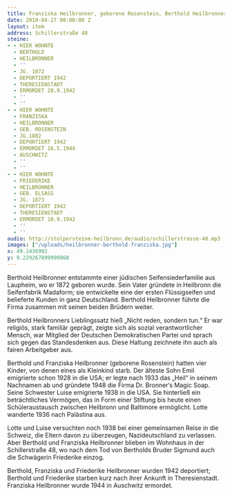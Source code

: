 ```yaml
---
title: Franziska Heilbronner, geborene Rosenstein, Berthold Heilbronner und Friederike Heilbronner, geborene Elsass
date: 2010-04-27 00:00:00 Z
layout: item
address: Schillerstraße 48
steine:
- - HIER WOHNTE
  - BERTHOLD
  - HEILBRONNER
  - ''
  - JG. 1872
  - DEPORTIERT 1942
  - THERESIENSTADT
  - ERMORDET 28.9.1942 
  - ''
  - ''
- - HIER WOHNTE
  - FRANZISKA
  - HEILBRONNER
  - GEB. ROSENSTEIN
  - JG.1882
  - DEPORTIERT 1942
  - ERMORDET 16.5.1944
  - AUSCHWITZ
  - ''
  - ''
- - HIER WOHNTE
  - FRIEDERIKE
  - HEILBRONNER
  - GEB. ELSASS
  - JG. 1873
  - DEPORTIERT 1942
  - THERESIENSTADT
  - ERMORDET 10.9.1942
  - ''
  - ''
audio: http://stolpersteine-heilbronn.de/audio/schillerstrasse-48.mp3
images: ["/uploads/heilbronner-berthold-franziska.jpg"]
x: 49.1436992
y: 9.229267899999968
---
```


Berthold Heilbronner entstammte einer jüdischen Seifensiederfamilie aus Laupheim, wo er 1872 geboren wurde. Sein Vater gründete in Heilbronn die Seifenfabrik Madaform; sie entwickelte eine der ersten Flüssigseifen und belieferte Kunden in ganz Deutschland. Berthold Heilbronner führte die Firma zusammen mit seinen beiden Brüdern weiter.

Berthold Heilbronners Lieblingssatz hieß „Nicht reden, sondern tun.“ Er war religiös, stark familiär geprägt, zeigte sich als sozial verantwortlicher Mensch, war Mitglied der Deutschen Demokratischen Partei und sprach sich gegen das Standesdenken aus. Diese Haltung zeichnete ihn auch als fairen Arbeitgeber aus.

Berthold und Franziska Heilbronner (geborene Rosenstein) hatten vier Kinder, von denen eines als Kleinkind starb. Der älteste Sohn Emil emigrierte schon 1928 in die USA; er legte nach 1933 das „Heil“ in seinem Nachnamen ab und gründete 1948 die Firma Dr. Bronner‘s Magic Soap. Seine Schwester Luise emigrierte 1938 in die USA. Sie hinterließ ein beträchtliches Vermögen, das in Form einer Stiftung bis heute einen Schüleraustausch zwischen Heilbronn und Baltimore ermöglicht. Lotte wanderte 1936 nach Palästina aus.

Lotte und Luise versuchten noch 1938 bei einer gemeinsamen Reise in die Schweiz, die Eltern davon zu überzeugen, Nazideutschland zu verlassen. Aber Berthold und Franziska Heilbronner blieben im Wohnhaus in der Schillerstraße 48, wo nach dem Tod von Bertholds Bruder Sigmund auch die Schwägerin Friederike einzog.

Berthold, Franziska und Friederike Heilbronner wurden 1942 deportiert; Berthold und Friederike starben kurz nach ihrer Ankunft in Theresienstadt. Franziska Heilbronner wurde 1944 in Auschwitz ermordet.